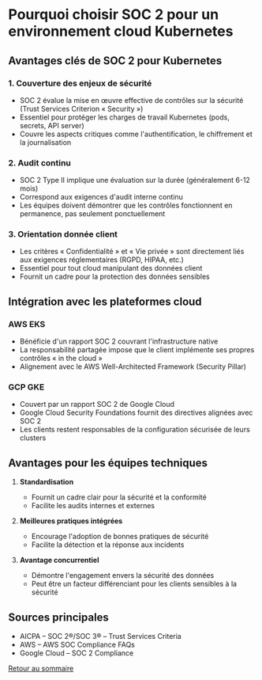 # Pourquoi choisir SOC 2 pour un environnement cloud Kubernetes

## Avantages clés de SOC 2 pour Kubernetes

### 1. Couverture des enjeux de sécurité
- SOC 2 évalue la mise en œuvre effective de contrôles sur la sécurité (Trust Services Criterion « Security »)
- Essentiel pour protéger les charges de travail Kubernetes (pods, secrets, API server)
- Couvre les aspects critiques comme l'authentification, le chiffrement et la journalisation

### 2. Audit continu
- SOC 2 Type II implique une évaluation sur la durée (généralement 6-12 mois)
- Correspond aux exigences d'audit interne continu
- Les équipes doivent démontrer que les contrôles fonctionnent en permanence, pas seulement ponctuellement

### 3. Orientation donnée client
- Les critères « Confidentialité » et « Vie privée » sont directement liés aux exigences réglementaires (RGPD, HIPAA, etc.)
- Essentiel pour tout cloud manipulant des données client
- Fournit un cadre pour la protection des données sensibles

## Intégration avec les plateformes cloud

### AWS EKS
- Bénéficie d'un rapport SOC 2 couvrant l'infrastructure native
- La responsabilité partagée impose que le client implémente ses propres contrôles « in the cloud »
- Alignement avec le AWS Well-Architected Framework (Security Pillar)

### GCP GKE
- Couvert par un rapport SOC 2 de Google Cloud
- Google Cloud Security Foundations fournit des directives alignées avec SOC 2
- Les clients restent responsables de la configuration sécurisée de leurs clusters

## Avantages pour les équipes techniques

1. **Standardisation**
   - Fournit un cadre clair pour la sécurité et la conformité
   - Facilite les audits internes et externes

2. **Meilleures pratiques intégrées**
   - Encourage l'adoption de bonnes pratiques de sécurité
   - Facilite la détection et la réponse aux incidents

3. **Avantage concurrentiel**
   - Démontre l'engagement envers la sécurité des données
   - Peut être un facteur différenciant pour les clients sensibles à la sécurité

## Sources principales
- AICPA – SOC 2®/SOC 3® – Trust Services Criteria
- AWS – AWS SOC Compliance FAQs
- Google Cloud – SOC 2 Compliance

[Retour au sommaire](../../README.md)
